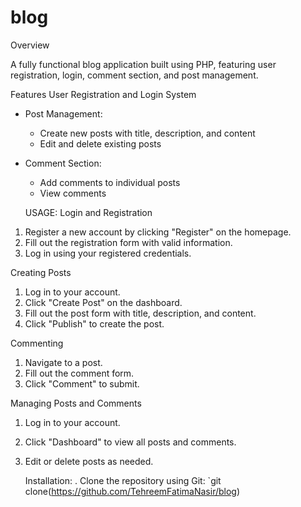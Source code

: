 # blog
Overview

A fully functional blog application built using PHP, featuring user registration, login, comment section, and post management.


Features
User Registration and Login System
- Post Management:
    - Create new posts with title, description, and content
    - Edit and delete existing posts
- Comment Section:
    - Add comments to individual posts
    - View comments
 
  USAGE:
Login and Registration

1. Register a new account by clicking "Register" on the homepage.
2. Fill out the registration form with valid information.
3. Log in using your registered credentials.

Creating Posts

1. Log in to your account.
2. Click "Create Post" on the dashboard.
3. Fill out the post form with title, description, and content.
4. Click "Publish" to create the post.

Commenting

1. Navigate to a post.
2. Fill out the comment form.
3. Click "Comment" to submit.

Managing Posts and Comments

1. Log in to your account.
2. Click "Dashboard" to view all posts and comments.
3. Edit or delete posts as needed.

     Installation:
. Clone the repository using Git: `git clone(https://github.com/TehreemFatimaNasir/blog)
